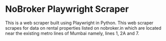 # NoBroker Playwright Scraper

This is a web scraper built using Playwright in Python. This web scraper scrapes for data on rental properties listed on nobroker.in which are located near the existing metro lines of Mumbai namely, lines 1, 2A and 7.

